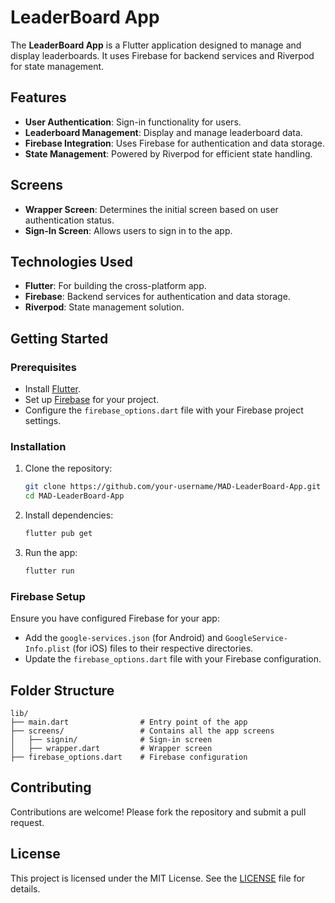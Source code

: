 # LeaderBoard App

The **LeaderBoard App** is a Flutter application designed to manage and display leaderboards. It uses Firebase for backend services and Riverpod for state management.

## Features

- **User Authentication**: Sign-in functionality for users.
- **Leaderboard Management**: Display and manage leaderboard data.
- **Firebase Integration**: Uses Firebase for authentication and data storage.
- **State Management**: Powered by Riverpod for efficient state handling.

## Screens

- **Wrapper Screen**: Determines the initial screen based on user authentication status.
- **Sign-In Screen**: Allows users to sign in to the app.

## Technologies Used

- **Flutter**: For building the cross-platform app.
- **Firebase**: Backend services for authentication and data storage.
- **Riverpod**: State management solution.

## Getting Started

### Prerequisites

- Install [Flutter](https://flutter.dev/docs/get-started/install).
- Set up [Firebase](https://firebase.google.com/) for your project.
- Configure the `firebase_options.dart` file with your Firebase project settings.

### Installation

1. Clone the repository:
   ```bash
   git clone https://github.com/your-username/MAD-LeaderBoard-App.git
   cd MAD-LeaderBoard-App
   ```

2. Install dependencies:
   ```bash
   flutter pub get
   ```

3. Run the app:
   ```bash
   flutter run
   ```

### Firebase Setup

Ensure you have configured Firebase for your app:
- Add the `google-services.json` (for Android) and `GoogleService-Info.plist` (for iOS) files to their respective directories.
- Update the `firebase_options.dart` file with your Firebase configuration.

## Folder Structure

```
lib/
├── main.dart                # Entry point of the app
├── screens/                 # Contains all the app screens
│   ├── signin/              # Sign-in screen
│   ├── wrapper.dart         # Wrapper screen
├── firebase_options.dart    # Firebase configuration
```

## Contributing

Contributions are welcome! Please fork the repository and submit a pull request.

## License

This project is licensed under the MIT License. See the [LICENSE](LICENSE) file for details.
